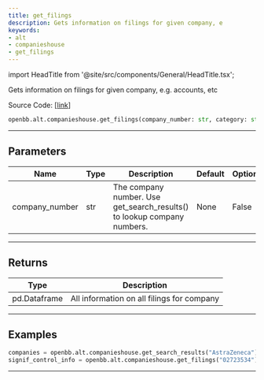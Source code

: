```yaml
---
title: get_filings
description: Gets information on filings for given company, e
keywords:
- alt
- companieshouse
- get_filings
---
```


import HeadTitle from '@site/src/components/General/HeadTitle.tsx';

<HeadTitle title="alt.companieshouse.get_filings - Reference | OpenBB SDK Docs" />

Gets information on filings for given company, e.g. accounts, etc

Source Code: [[link](https://github.com/OpenBB-finance/OpenBBTerminal/tree/main/openbb_terminal/alternative/companieshouse/companieshouse_model.py#L252)]

```python wordwrap
openbb.alt.companieshouse.get_filings(company_number: str, category: str = "", start_index: Any = 0)
```

---

## Parameters

| Name | Type | Description | Default | Optional |
| ---- | ---- | ----------- | ------- | -------- |
| company_number | str | The company number.  Use get_search_results() to lookup company numbers. | None | False |


---

## Returns

| Type | Description |
| ---- | ----------- |
| pd.Dataframe | All information on all filings for company |
---

## Examples

```python
companies = openbb.alt.companieshouse.get_search_results("AstraZeneca")
signif_control_info = openbb.alt.companieshouse.get_filings("02723534")
```

---


